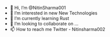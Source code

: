 - 👋 Hi, I’m @NitinSharma001
- 👀 I’m interested in new New Technologies
- 🌱 I’m currently learning Rust
- 💞️ I’m looking to collaborate on ...
- 📫 How to reach me Twitter - Nitinsharma002

<!---
NitinSharma001/NitinSharma001 is a ✨ special ✨ repository because its `README.md` (this file) appears on your GitHub profile.
You can click the Preview link to take a look at your changes.
--->
